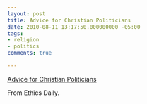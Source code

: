 ```yaml
---
layout: post
title: Advice for Christian Politicians
date: 2010-08-11 13:17:50.000000000 -05:00
tags:
- religion
- politics 
comments: true

---
```


[Advice for Christian Politicians](http://www.ethicsdaily.com/news.php?viewStory=16508)

From Ethics Daily.
